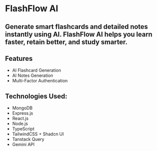 # FlashFlow AI
## Generate smart flashcards and detailed notes instantly using AI. FlashFlow AI helps you learn faster, retain better, and study smarter.

## Features
- AI Flashcard Generation
- AI Notes Generation
- Multi-Factor Authentication


## Technologies Used:
- MongoDB
- Express.js
- React.js
- Node.js
- TypeScript
- TailwindCSS + Shadcn UI
- Tanstack Query
- Gemini API
